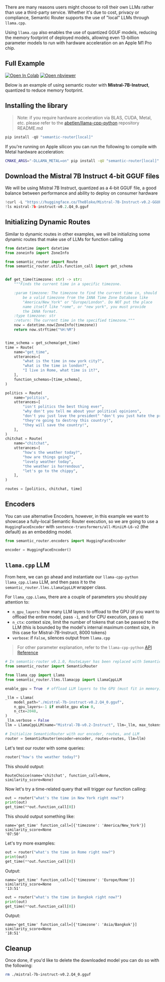 There are many reasons users might choose to roll their own LLMs rather than use a third-party service. Whether it's due to cost, privacy or compliance, Semantic Router supports the use of "local" LLMs through `llama.cpp`.

Using `llama.cpp` also enables the use of quantized GGUF models, reducing the memory footprint of deployed models, allowing even 13-billion parameter models to run with hardware acceleration on an Apple M1 Pro chip.

## Full Example

[![Open In Colab](https://colab.research.google.com/assets/colab-badge.svg)](https://colab.research.google.com/github/aurelio-labs/semantic-router/blob/main/docs/05-local-execution.ipynb)
[![Open nbviewer](https://raw.githubusercontent.com/pinecone-io/examples/master/assets/nbviewer-shield.svg)](https://nbviewer.org/github/aurelio-labs/semantic-router/blob/main/docs/05-local-execution.ipynb)

Below is an example of using semantic router with **Mistral-7B-Instruct**, quantized to reduce memory footprint.

## Installing the library

> Note: if you require hardware acceleration via BLAS, CUDA, Metal, etc. please refer to the [abetlen/llama-cpp-python](https://github.com/abetlen/llama-cpp-python#installation-with-specific-hardware-acceleration-blas-cuda-metal-etc) repository README.md

```python
pip install -qU "semantic-router[local]"
```

If you're running on Apple silicon you can run the following to compile with Metal hardware acceleration:

```bash
CMAKE_ARGS="-DLLAMA_METAL=on" pip install -qU "semantic-router[local]"
```

## Download the Mistral 7B Instruct 4-bit GGUF files

We will be using Mistral 7B Instruct, quantized as a 4-bit GGUF file, a good balance between performance and ability to deploy on consumer hardware

```python
!curl -L "https://huggingface.co/TheBloke/Mistral-7B-Instruct-v0.2-GGUF/resolve/main/mistral-7b-instruct-v0.2.Q4_0.gguf?download=true" -o ./mistral-7b-instruct-v0.2.Q4_0.gguf
!ls mistral-7b-instruct-v0.2.Q4_0.gguf
```

## Initializing Dynamic Routes

Similar to dynamic routes in other examples, we will be initializing some dynamic routes that make use of LLMs for function calling

```python
from datetime import datetime
from zoneinfo import ZoneInfo

from semantic_router import Route
from semantic_router.utils.function_call import get_schema


def get_time(timezone: str) -> str:
    """Finds the current time in a specific timezone.

    :param timezone: The timezone to find the current time in, should
        be a valid timezone from the IANA Time Zone Database like
        "America/New_York" or "Europe/London". Do NOT put the place
        name itself like "rome", or "new york", you must provide
        the IANA format.
    :type timezone: str
    :return: The current time in the specified timezone."""
    now = datetime.now(ZoneInfo(timezone))
    return now.strftime("%H:%M")


time_schema = get_schema(get_time)
time = Route(
    name="get_time",
    utterances=[
        "what is the time in new york city?",
        "what is the time in london?",
        "I live in Rome, what time is it?",
    ],
    function_schemas=[time_schema],
)

politics = Route(
    name="politics",
    utterances=[
        "isn't politics the best thing ever",
        "why don't you tell me about your political opinions",
        "don't you just love the president" "don't you just hate the president",
        "they're going to destroy this country!",
        "they will save the country!",
    ],
)
chitchat = Route(
    name="chitchat",
    utterances=[
        "how's the weather today?",
        "how are things going?",
        "lovely weather today",
        "the weather is horrendous",
        "let's go to the chippy",
    ],
)

routes = [politics, chitchat, time]
```

## Encoders

You can use alternative Encoders, however, in this example we want to showcase a fully-local Semantic Router execution, so we are going to use a `HuggingFaceEncoder` with `sentence-transformers/all-MiniLM-L6-v2` (the default) as an embedding model.

```python
from semantic_router.encoders import HuggingFaceEncoder

encoder = HuggingFaceEncoder()
```

## `llama.cpp` LLM

From here, we can go ahead and instantiate our `llama-cpp-python` `llama_cpp.Llama` LLM, and then pass it to the `semantic_router.llms.LlamaCppLLM` wrapper class.

For `llama_cpp.Llama`, there are a couple of parameters you should pay attention to:

- `n_gpu_layers`: how many LLM layers to offload to the GPU (if you want to offload the entire model, pass `-1`, and for CPU execution, pass `0`)
- `n_ctx`: context size, limit the number of tokens that can be passed to the LLM (this is bounded by the model's internal maximum context size, in this case for Mistral-7B-Instruct, 8000 tokens)
- `verbose`: if `False`, silences output from `llama.cpp`

> For other parameter explanation, refer to the `llama-cpp-python` [API Reference](https://llama-cpp-python.readthedocs.io/en/latest/api-reference/)

```python
# In semantic-router v0.1.0, RouteLayer has been replaced with SemanticRouter
from semantic_router import SemanticRouter

from llama_cpp import Llama
from semantic_router.llms.llamacpp import LlamaCppLLM

enable_gpu = True  # offload LLM layers to the GPU (must fit in memory)

_llm = Llama(
    model_path="./mistral-7b-instruct-v0.2.Q4_0.gguf",
    n_gpu_layers=-1 if enable_gpu else 0,
    n_ctx=2048,
)
_llm.verbose = False
llm = LlamaCppLLM(name="Mistral-7B-v0.2-Instruct", llm=_llm, max_tokens=None)

# Initialize SemanticRouter with our encoder, routes, and LLM
router = SemanticRouter(encoder=encoder, routes=routes, llm=llm)
```

Let's test our router with some queries:

```python
router("how's the weather today?")
```

This should output:
```
RouteChoice(name='chitchat', function_call=None, similarity_score=None)
```

Now let's try a time-related query that will trigger our function calling:

```python
out = router("what's the time in New York right now?")
print(out)
get_time(**out.function_call[0])
```

This should output something like:
```
name='get_time' function_call=[{'timezone': 'America/New_York'}] similarity_score=None
'07:50'
```

Let's try more examples:

```python
out = router("what's the time in Rome right now?")
print(out)
get_time(**out.function_call[0])
```

Output:
```
name='get_time' function_call=[{'timezone': 'Europe/Rome'}] similarity_score=None
'13:51'
```

```python
out = router("what's the time in Bangkok right now?")
print(out)
get_time(**out.function_call[0])
```

Output:
```
name='get_time' function_call=[{'timezone': 'Asia/Bangkok'}] similarity_score=None
'18:51'
```

## Cleanup

Once done, if you'd like to delete the downloaded model you can do so with the following:

```bash
rm ./mistral-7b-instruct-v0.2.Q4_0.gguf
``` 